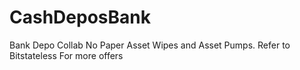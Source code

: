 # CashDeposBank
Bank Depo Collab 
No Paper Asset Wipes and Asset Pumps. Refer to Bitstateless For more offers
